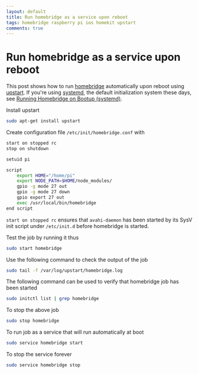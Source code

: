 ```yaml
---
layout: default
title: Run homebridge as a service upon reboot
tags: homebridge raspberry pi ios homekit upstart
comments: true
---
```

# Run homebridge as a service upon reboot

This post shows how to run [homebridge](https://github.com/nfarina/homebridge/wiki/Running-HomeBridge-on-a-Raspberry-Pi) automatically upon reboot using [upstart](http://upstart.ubuntu.com/cookbook/). If you're using [systemd](https://www.freedesktop.org/wiki/Software/systemd/), the default initialization system these days, see [Running Homebridge on Bootup (systemd)](https://github.com/nfarina/homebridge/wiki/Running-HomeBridge-on-a-Raspberry-Pi#running-homebridge-on-bootup-systemd).

Install upstart

```bash
sudo apt-get install upstart
```

Create configuration file `/etc/init/homebridge.conf` with

```bash
start on stopped rc
stop on shutdown

setuid pi

script
    export HOME="/home/pi"
    export NODE_PATH=$HOME/node_modules/
    gpio -g mode 27 out
    gpio -g mode 27 down
    gpio export 27 out
    exec /usr/local/bin/homebridge
end script
```

`start on stopped rc` ensures that `avahi-daemon` has been started by its SysV init script under `/etc/init.d` before homebridge is started.

Test the job by running it thus

```bash
sudo start homebridge
```

Use the following command to check the output of the job

```bash
sudo tail -f /var/log/upstart/homebridge.log
```

The following command can be used to verify that homebridge job has been started

```bash
sudo initctl list | grep homebridge
```

To stop the above job

```bash
sudo stop homebridge
```

To run job as a service that will run automatically at boot

```bash
sudo service homebridge start
```

To stop the service forever

```bash
sudo service homebridge stop
```